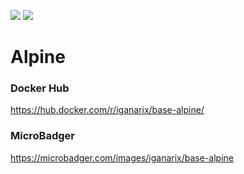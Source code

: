 [![](https://images.microbadger.com/badges/image/iganarix/base-alpine.svg)](https://microbadger.com/images/iganarix/base-alpine "Get your own image badge on microbadger.com") [![](https://images.microbadger.com/badges/version/iganarix/base-alpine.svg)](https://microbadger.com/images/iganarix/base-alpine "Get your own version badge on microbadger.com")


# Alpine

### Docker Hub

https://hub.docker.com/r/iganarix/base-alpine/

### MicroBadger

https://microbadger.com/images/iganarix/base-alpine

